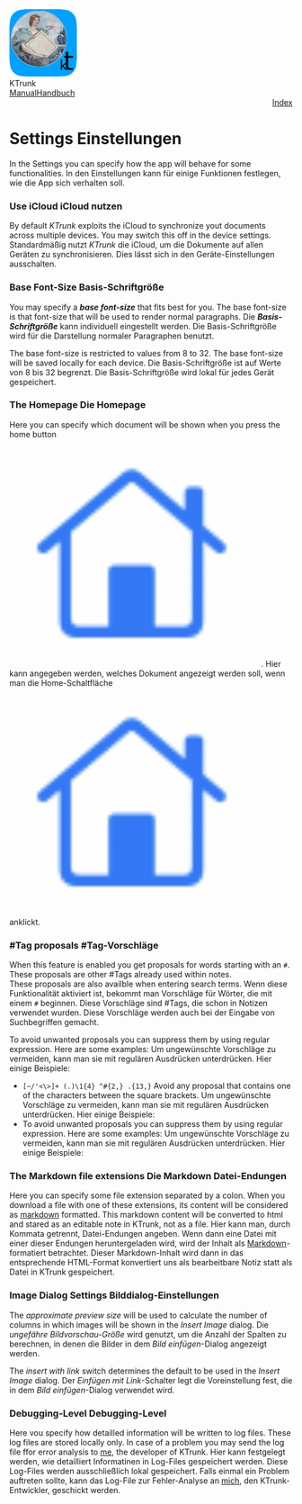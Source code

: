 <div class="logoRow">
  <div class="logoColumn logoColumnLeft">
    <img src="./../logo120.png">
  </div>
  <div class="logoColumn logoColumnRight">
    <div class="vCentered">
      <div class="logoTitle">KTrunk</div>
      <div class="logoTitle"><a href="./../Manual.html"><span class="en">Manual</span><span class="de">Handbuch</span></a></div>
      <div class="logoDescription" style="text-align: right;"><a href="Index.html">Index</a></div>
    </div>
  </div>
</div>
<h1>
  <span class="en">Settings</span>
  <span class="de">Einstellungen</span>
</h1>
<p>
  <span class="en">In the Settings you can specify how the app will behave for some functionalities.</span>
  <span class="de">In den Einstellungen kann für einige Funktionen festlegen, wie die App sich verhalten soll.</span>
</p>
<h3>
  <span class="en">Use iCloud</span>
  <span class="de">iCloud nutzen</span>
</h3>
<p>
  <span class="en">By default <em>KTrunk</em> exploits the iCloud to synchronize yout documents across multiple devices. You may switch this off in the device settings.</span>
  <span class="de">Standardmäßig nutzt <em>KTrunk</em> die iCloud, um die Dokumente auf allen Geräten zu synchronisieren. Dies lässt sich in den Geräte-Einstellungen ausschalten.</span>
</p>
<h3>
  <span class="en">Base Font-Size</span>
  <span class="de">Basis-Schriftgröße</span>
</h3>
<p>
  <span class="en">You may specify a <strong><em>base font-size</em></strong> that fits best for you. The base font-size is that font-size that will be used to render normal paragraphs.</span>
  <span class="de">Die <strong><em>Basis-Schriftgröße</em></strong> kann individuell eingestellt werden. Die Basis-Schriftgröße wird für die Darstellung normaler Paragraphen benutzt.</span>
</p>
<p>
  <span class="en">The base font-size is restricted to values from 8 to 32. The base font-size will be saved locally for each device.</span>
  <span class="de">Die Basis-Schriftgröße ist auf Werte von 8 bis 32 begrenzt. Die Basis-Schriftgröße wird lokal für jedes Gerät gespeichert.</span>
</p>
<h3>
  <span class="en">The Homepage</span>
  <span class="de">Die Homepage</span>
</h3>
<p>
  <span class="en">Here you can specify which document will be shown when you press the home button <img src="buttons/navHome.jpg" class="appButton">.</span>
  <span class="de">Hier kann angegeben werden, welches Dokument angezeigt werden soll, wenn man die Home-Schaltfläche <img src="buttons/navHome.jpg" class="appButton"> anklickt.</span>
</p>
<h3>
  <span class="en">#Tag proposals</span>
  <span class="de">#Tag-Vorschläge</span>
</h3>
<p>
  <span class="en">When this feature is enabled you get proposals for words starting with an <code>#</code>. These proposals are other #Tags already used within notes.<br>These proposals are also availble when entering search terms.</span>
  <span class="de">Wenn diese Funktionalität aktiviert ist, bekommt man Vorschläge für Wörter, die mit einem <code>#</code> beginnen. Diese Vorschläge sind #Tags, die schon in Notizen verwendet wurden. Diese Vorschläge werden auch bei der Eingabe von Suchbegriffen gemacht.</span>
</p>
<p>
  <span class="en">To avoid unwanted proposals you can suppress them by using regular expression. Here are some examples:</span>
  <span class="de">Um ungewünschte Vorschläge zu vermeiden, kann man sie mit regulären Ausdrücken unterdrücken. Hier einige Beispiele:</span>
</p>
<ul>
  <li><code>[~/'<\>]+ (.)\1{4} ^#{2,} .{13,}</code>
    <span class="en">Avoid any proposal that contains one of the characters between the square brackets.</span>
    <span class="de">Um ungewünschte Vorschläge zu vermeiden, kann man sie mit regulären Ausdrücken unterdrücken. Hier einige Beispiele:</span>
  </li>
  <li>
    <span class="en">To avoid unwanted proposals you can suppress them by using regular expression. Here are some examples:</span>
    <span class="de">Um ungewünschte Vorschläge zu vermeiden, kann man sie mit regulären Ausdrücken unterdrücken. Hier einige Beispiele:</span>
  </li>
</ul>
<h3>
  <span class="en">The Markdown file extensions</span>
  <span class="de">Die Markdown Datei-Endungen</span>
</h3>
<p>
  <span class="en">Here you can specify some file extension separated by a colon. When you download a file with one of these extensions, its content will be considered as <a href="https://daringfireball.net/projects/markdown/">markdown</a> formatted. This markdown content will be converted to html and stared as an editable note in KTrunk, not as a file.</span>
  <span class="de">Hier kann man, durch Kommata getrennt, Datei-Endungen angeben. Wenn dann eine Datei mit einer dieser Endungen heruntergeladen wird, wird der Inhalt als <a href="https://daringfireball.net/projects/markdown/">Markdown</a>-formatiert betrachtet. Dieser Markdown-Inhalt wird dann in das entsprechende HTML-Format konvertiert uns als bearbeitbare Notiz statt als Datei in KTrunk gespeichert.</span>
</p>
<h3>
  <span class="en">Image Dialog Settings</span>
  <span class="de">Bilddialog-Einstellungen</span>
</h3>
<p>
  <span class="en">The <i>approximate preview size</i> will be used to calculate the number of columns in which images will be shown in the <i>Insert Image</i> dialog.</span>
  <span class="de">Die <i>ungefähre Bildvorschau-Größe</i> wird genutzt, um die Anzahl der Spalten zu berechnen, in denen die Bilder in dem <i>Bild einfügen</i>-Dialog angezeigt werden.</span>
</p>
<p>
  <span class="en">The <i>insert with link</i> switch determines the default to be used in the <i>Insert Image</i> dialog.</span>
  <span class="de">Der <i>Einfügen mit Link</i>-Schalter legt die Voreinstellung fest, die in dem <i>Bild einfügen</i>-Dialog verwendet wird.</span>
</p>
<h3>
  <span class="en">Debugging-Level</span>
  <span class="de">Debugging-Level</span>
</h3>
<p>
  <span class="en">Here vou specify how detailled information will be written to log files. These log files are stored locally only. In case of a problem you may send the log file ffor error analysis to <a href="mailto:Cl.Schuetzdeller@icloud.com">me</a>, the developer of KTrunk.</span>
  <span class="de">Hier kann festgelegt werden, wie detailliert Informatinen in Log-Files gespeichert werden. Diese Log-Files werden ausschließlich lokal gespeichert. Falls einmal ein Problem auftreten sollte, kann das Log-File zur Fehler-Analyse an <a href="mailto:Cl.Schuetzdeller@icloud.com">mich</a>, den KTrunk-Entwickler, geschickt werden.</span>
</p>
